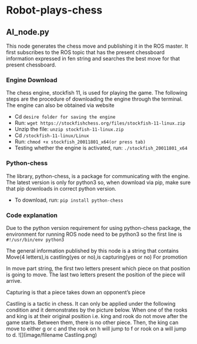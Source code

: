 # Robot-plays-chess

## AI_node.py
This node generates the chess move and publishing it in the ROS master. It first subscribes to the ROS topic that has the present chessboard information expressed in fen string and searches the best move for that present chessboard.

### Engine Download 

The chess engine, stockfish 11, is used for playing the game. The following steps are the procedure of downloading the engine through the terminal. The engine can also be obtained via website

* Cd ```desire folder for saving the engine```
* Run: ```wget https://stockfishchess.org/files/stockfish-11-linux.zip```
* Unzip the file: ```unzip stockfish-11-linux.zip```
* Cd ```/stockfish-11-linux/Linux```
* Run: ```chmod +x stockfish_20011801_x64(or press tab)```
* Testing whether the engine is activated, run: ```./stockfish_20011801_x64```

### Python-chess

The library, python-chess, is a package for communicating with the engine. The latest version is only for python3 so, when download via pip, make sure that pip downloads in correct python version.

* To download, run: ```pip install python-chess```

### Code explanation

Due to the python version requirement for using python-chess package, the environment for running ROS node need to be python3 so the first line is ```#!/usr/bin/env python3```
  
The general information published by this node is a string that contains
Move(4 letters),is castling(yes or no),is capturing(yes or no)
For promotion

In move part string, the first two letters present which piece on that position is going to move. The last two letters present the position of the piece will arrive.

Capturing is that a piece takes down an opponent’s piece


Castling is a tactic in chess. It can only be applied under the following condition and it demonstrates by the picture below. When one of the rooks and king is at their original position i.e. king and rook do not move after the game starts. Between them, there is no other piece. Then, the king can move to either g or c and the rook on h will jump to f or rook on a will jump to d.
 ![](image/filename Castling.png)
 
